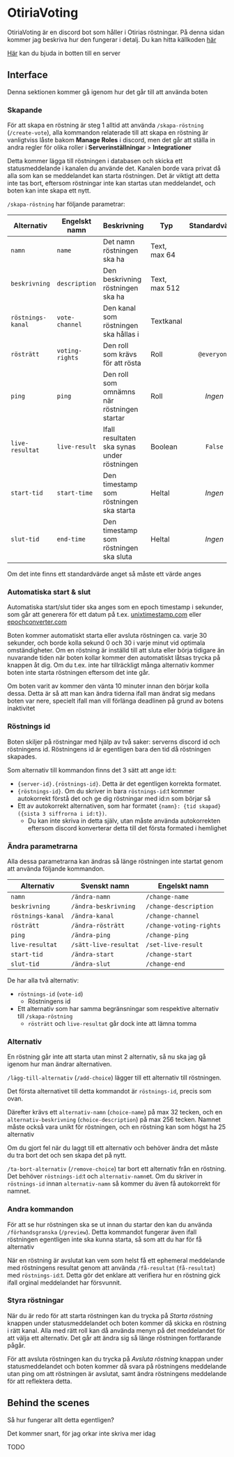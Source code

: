 # OtiriaVoting

OtiriaVoting är en discord bot som håller i Otirias röstningar. På denna sidan kommer jag beskriva hur den fungerar i detalj. Du kan hitta källkoden [här](https://github.com/Isglassen/OtiriaVoting)

[Här](https://discord.com/api/oauth2/authorize?client_id=1090992070325452868&permissions=309237827648&scope=applications.commands%20bot) kan du bjuda in botten till en server

## Interface

Denna sektionen kommer gå igenom hur det går till att använda boten

### Skapande

För att skapa en röstning är steg 1 alltid att använda `/skapa-röstning` (`/create-vote`), alla kommandon relaterade till att skapa en röstning är vanligtviss låste bakom **Manage Roles** i discord, men det går att ställa in andra regler för olika roller i **Serverinställningar** > **Integrationer**

Detta kommer lägga till röstningen i databasen och skicka ett statusmeddelande i kanalen du använde det. Kanalen borde vara privat då alla som kan se meddelandet kan starta röstningen. Det är viktigt att detta inte tas bort, eftersom röstningar inte kan startas utan meddelandet, och boten kan inte skapa ett nytt.

`/skapa-röstning` har följande parametrar:

| Alternativ        | Engelskt namn   | Beskrivning                                 | Typ           | Standardvärde |
| ----------------- | --------------- | ------------------------------------------- | ------------- | :-----------: |
| `namn`            | `name`          | Det namn röstningen ska ha                  | Text, max 64  |               |
| `beskrivning`     | `description`   | Den beskrivning röstningen ska ha           | Text, max 512 |               |
| `röstnings-kanal` | `vote-channel`  | Den kanal som röstningen ska hållas i       | Textkanal     |               |
| `rösträtt`        | `voting-rights` | Den roll som krävs för att rösta            | Roll          |  `@everyone`  |
| `ping`            | `ping`          | Den roll som omnämns när röstningen startar | Roll          |    *Ingen*    |
| `live-resultat`   | `live-result`   | Ifall resultaten ska synas under röstningen | Boolean       |    `False`    |
| `start-tid`       | `start-time`    | Den timestamp som röstningen ska starta     | Heltal        |    *Ingen*    |
| `slut-tid`        | `end-time`      | Den timestamp som röstningen ska sluta      | Heltal        |    *Ingen*    |

Om det inte finns ett standardvärde anget så måste ett värde anges

### Automatiska start & slut

Automatiska start/slut tider ska anges som en epoch timestamp i sekunder, som går att generera för ett datum på t.ex. [unixtimestamp.com](https://www.unixtimestamp.com) eller [epochconverter.com](https://epochconverter.com)

Boten kommer automatiskt starta eller avsluta röstningen ca. varje 30 sekunder, och borde kolla sekund 0 och 30 i varje minut vid optimala omständigheter. Om en röstning är inställd till att sluta eller börja tidigare än nuvarande tiden när boten kollar kommer den automatiskt låtsas trycka på knappen åt dig. Om du t.ex. inte har tillräckligt många alternativ kommer boten inte starta röstningen eftersom det inte går.

Om boten varit av kommer den vänta 10 minuter innan den börjar kolla dessa. Detta är så att man kan ändra tiderna ifall man ändrat sig medans boten var nere, specielt ifall man vill förlänga deadlinen på grund av botens inaktivitet

### Röstnings id

Boten skiljer på röstningar med hjälp av två saker: serverns discord id och röstningens id.
Röstningens id är egentligen bara den tid då röstningen skapades.

Som alternativ till kommandon finns det 3 sätt att ange id:t:

- `{server-id}.{röstnings-id}`. Detta är det egentligen korrekta formatet.
- `{röstnings-id}`. Om du skriver in bara `röstnings-id`:t kommer autokorrekt förstå det och ge dig röstningar med id:n som börjar så
- Ett av autokorrekt alternativen, som har formatet `{namn}: {tid skapad} ({sista 3 siffrorna i id:t})`.
  - Du kan inte skriva in detta själv, utan måste använda autokorrekten eftersom discord konverterar detta till det första formated i hemlighet

### Ändra parametrarna

Alla dessa parametrarna kan ändras så länge röstningen inte startat genom att använda följande kommandon.

| Alternativ        | Svenskt namn          | Engelskt namn           |
| ----------------- | --------------------- | ----------------------- |
| `namn`            | `/ändra-namn`         | `/change-name`          |
| `beskrivning`     | `/ändra-beskrivning`  | `/change-description`   |
| `röstnings-kanal` | `/ändra-kanal`        | `/change-channel`       |
| `rösträtt`        | `/ändra-rösträtt`     | `/change-voting-rights` |
| `ping`            | `/ändra-ping`         | `/change-ping`          |
| `live-resultat`   | `/sätt-live-resultat` | `/set-live-result`      |
| `start-tid`       | `/ändra-start`        | `/change-start`         |
| `slut-tid`        | `/ändra-slut`         | `/change-end`           |

De har alla två alternativ:

- `röstnings-id` (`vote-id`)
  - Röstningens id
- Ett alternativ som har samma begränsningar som respektive alternativ till `/skapa-röstning`
  - `rösträtt` och `live-resultat` går dock inte att lämna tomma

### Alternativ

En röstning går inte att starta utan minst 2 alternativ, så nu ska jag gå igenom hur man ändrar alternativen.

`/lägg-till-alternativ` (`/add-choice`) lägger till ett alternativ till röstningen.

Det första alternativet till detta kommandot är `röstnings-id`, precis som ovan.

Därefter krävs ett `alternativ-namn` (`choice-name`) på max 32 tecken, och en `alternativ-beskrivning` (`choice-description`) på max 256 tecken.
Namnet måste också vara unikt för röstningen, och en röstning kan som högst ha 25 alternativ

Om du gjort fel när du laggt till ett alternativ och behöver ändra det måste du tra bort det och sen skapa det på nytt.

`/ta-bort-alternativ` (`/remove-choice`) tar bort ett alternativ från en röstning. Det behöver `röstnings-id`:t och `alternativ-namn`et.
Om du skriver in `röstnings-id` innan `alternativ-namn` så kommer du även få autokorrekt för namnet.

### Andra kommandon

För att se hur röstningen ska se ut innan du startar den kan du använda `/förhandsgranska` (`/preview`).
Detta kommandot fungerar även ifall röstningen egentligen inte ska kunna starta, så som att du har för få alternativ

När en röstning är avslutat kan vem som helst få ett ephemeral meddelande med röstningens resultat genom att använda `/få-resultat` (`få-resultat`) med `röstnings-id`:t.
Detta gör det enklare att verifiera hur en röstning gick ifall orginal meddelandet har försvunnit.

### Styra röstningar

När du är redo för att starta röstningen kan du trycka på *Starta röstning* knappen under statusmeddelandet och boten kommer då skicka en röstning i rätt kanal. Alla med rätt roll kan då använda menyn på det meddelandet för att välja ett alternativ. Det går att ändra sig så länge röstningen fortfarande pågår.

För att avsluta röstningen kan du trycka på *Avsluta röstning* knappan under statusmeddelandet och boten kommer då svara på röstningens meddelande utan ping om att röstningen är avslutat, samt ändra röstningens meddelande för att reflektera detta.

## Behind the scenes

Så hur fungerar allt detta egentligen?

Det kommer snart, för jag orkar inte skriva mer idag

TODO
